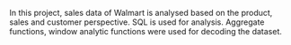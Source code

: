 In this project, sales data of Walmart is analysed based on the product, sales and customer perspective. SQL is used for analysis. Aggregate functions, window analytic functions were used for decoding the dataset.
